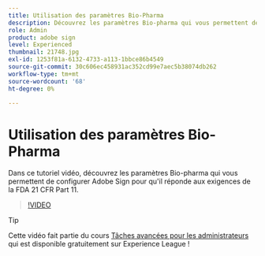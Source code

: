 ```yaml
---
title: Utilisation des paramètres Bio-Pharma
description: Découvrez les paramètres Bio-pharma qui vous permettent de configurer Adobe Sign pour qu'il réponde aux exigences de la FDA 21 CFR Part 11.
role: Admin
product: adobe sign
level: Experienced
thumbnail: 21748.jpg
exl-id: 1253f81a-6132-4733-a113-1bbce86b4549
source-git-commit: 30c606ec458931ac352cd99e7aec5b38074db262
workflow-type: tm+mt
source-wordcount: '68'
ht-degree: 0%

---
```


# Utilisation des paramètres Bio-Pharma

Dans ce tutoriel vidéo, découvrez les paramètres Bio-pharma qui vous permettent de configurer Adobe Sign pour qu&#39;il réponde aux exigences de la FDA 21 CFR Part 11.

>[!VIDEO](https://video.tv.adobe.com/v/21748?hidetitle=true)

>[!TIP]
>
>Cette vidéo fait partie du cours [Tâches avancées pour les administrateurs](https://experienceleague.adobe.com/?recommended=Sign-A-1-2020.1) qui est disponible gratuitement sur Experience League !
